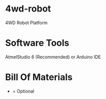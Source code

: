 4wd-robot
========

4WD Robot Platform


Software Tools
=================

AtmelStudio 6 (Recommended) or Arduino IDE


Bill Of Materials
=================
* = Optional